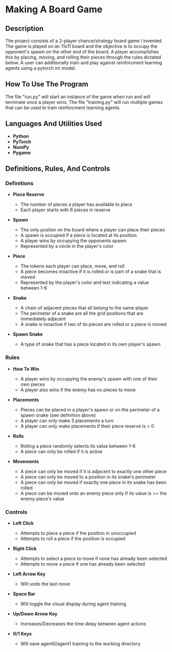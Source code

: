 
<h1>Making A Board Game</h1>

<h2>Description</h2>
The project consists of a 2-player chance/strategy board game I invented. The game is played on an 11x11 board and the objective is to occupy the opponent's spawn on the other end of the board. A player accomplishes this by placing, moving, and rolling their pieces through the rules dictated below. A user can additionally train and play against reinforcment learning agents using a pytorch nn model.

<h2>How To Use The Program</h2>
The file "run.py" will start an instance of the game when run and will terminate once a player wins. The file "training.py"
will run multiple games that can be used to train reinforcment learning agents.  

<h2>Languages And Utilities Used</h2>

- <b>Python</b> 
- <b>PyTorch</b>
- <b>NumPy</b>
- <b>Pygame</b>

<h2>Definitions, Rules, And Controls</h2>

<h3>Definitions</h3>

- <b>Piece Reserve</b>
  - The number of pieces a player has available to place
  - Each player starts with 6 pieces in reserve
 
- <b>Spawn</b>
  - The only positon on the board where a player can place their pieces
  - A spawn is occupied if a piece is located at its position 
  - A player wins by occupying the opponents spawn
  - Represented by a circle in the player's color
    
- <b>Piece</b>
  - The tokens each player can place, move, and roll 
  - A piece becomes innactive if it is rolled or is part of a snake that is moved 
  - Represented by the player's color and text indicating a value between 1-6
 
- <b>Snake</b>
  - A chain of adjacent pieces that all belong to the same player
  - The perimeter of a snake are all the grid positions that are immediately adjacent
  - A snake is innactive if two of its pieces are rolled or a piece is moved 
 
- <b>Spawn Snake</b>
  - A type of snake that has a piece located in its own player's spawn

<h3>Rules</h3>

- <b>How To Win</b>
  - A player wins by occupying the enemy's spawn with one of their own pieces 
  - A player also wins if the enemy has no pieces to move 

- <b>Placements</b>
  - Pieces can be placed in a player's spawn or on the perimeter of a spawn snake (see definition above)
  - A player can only make 3 placements a turn
  - A player can only make placements if their piece reserve is > 0
 
- <b>Rolls</b>
  - Rolling a piece randomly selects its value between 1-6
  - A piece can only be rolled if it is active
 
- <b>Movements</b>
  - A piece can only be moved if it is adjacent to exactly one other piece
  - A piece can only be moved to a position in its snake's perimeter
  - A piece can only be moved if exactly one piece in its snake has been rolled
  - A piece can be moved onto an enemy piece only if its value is >= the enemy piece's value
 
<h3>Controls</h3>

- <b>Left Click</b>
  - Attempts to place a piece if the position in unoccupied
  - Attempts to roll a piece if the position is occupied
 
- <b>Right Click</b>
  - Attempts to select a piece to move if none has already been selected
  - Attempts to move a piece if one has already been selected
 
- <b>Left Arrow Key</b>
  - Will undo the last move 
 
- <b>Space Bar</b>
  - Will toggle the visual display during agent training
 
- <b>Up/Down Arrow Key</b>
  - Increases/Decreases the time delay between agent actions

- <b>0/1 Keys</b>
  - Will save agent0/agent1 training to the working directory  


<!--
 ```diff
- text in red
+ text in green
! text in orange
# text in gray
@@ text in purple (and bold)@@
```
--!>
